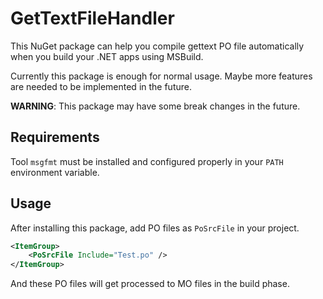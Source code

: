 ﻿# GetTextFileHandler

This NuGet package can help you compile gettext PO file automatically when you build your .NET apps using MSBuild.

Currently this package is enough for normal usage. Maybe more features are needed to be implemented in the future.

**WARNING**: This package may have some break changes in the future. 

## Requirements

Tool `msgfmt` must be installed and configured properly in your `PATH` environment variable.

## Usage

After installing this package, add PO files as `PoSrcFile` in your project.

```xml
<ItemGroup>
    <PoSrcFile Include="Test.po" />
</ItemGroup>
```

And these PO files will get processed to MO files in the build phase.
